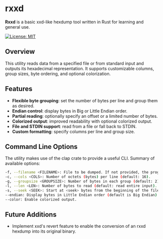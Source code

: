 # rxxd

**Rxxd** is a basic xxd-like hexdump tool written in Rust for learning and general use.

[![License: MIT](https://img.shields.io/badge/License-MIT-yellow.svg)](LICENSE)

## Overview

This utility reads data from a specified file or from standard input and outputs its hexadecimal representation.
It supports customizable columns, group sizes, byte ordering, and optional colorization.

## Features

- **Flexible byte grouping**: set the number of bytes per line and group them as desired.
- **Endian control**: display bytes in Big or Little Endian order.
- **Partial reading**: optionally specify an offset or a limited number of bytes.
- **Colorized output**: improved readability with optional colorized output.
- **File and STDIN support**: read from a file or fall back to STDIN.
- **Custom formatting**: specify columns per line and group size.

## Command Line Options

The utility makes use of the clap crate to provide a useful CLI. Summary of available options:

```sh
-f, --filename <FILENAME>: File to be dumped. If not provided, the program reads from stdin.
-c, --cols <COLS>: Number of octets (bytes) per line (default: 16).
-g, --groupsize <GROUPSIZE>: Number of bytes in each group (default: 2).
-l, --len <LEN>: Number of bytes to read (default: read entire input).
-s, --seek <SEEK>: Start at <seek> bytes from the beginning of the file (default: 0).
--endian: Display bytes in Little Endian order (default is Big Endian).
--color: Enable colorized output.
```

## Future Additions

- Implement xxd's revert feature to enable the conversion of an rxxd hexdump into its original binary.
